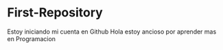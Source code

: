 # First-Repository
Estoy iniciando mi cuenta en Github
Hola estoy ancioso por aprender mas en Programacion
